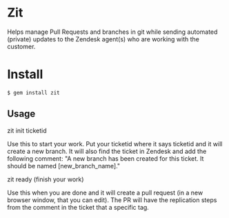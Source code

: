 # Zit

Helps manage Pull Requests and branches in git while sending automated (private) updates to the Zendesk agent(s) who are working with the customer.

# Install

    $ gem install zit

## Usage

zit init ticketid

Use this to start your work. Put your ticketid where it says ticketid and it will create a new branch. It will also find the ticket in Zendesk and add the following comment: "A new branch has been created for this ticket. It should be named [new\_branch\_name]."

zit ready (finish your work)

Use this when you are done and it will create a pull request (in a new browser window, that you can edit). The PR will have the replication steps from the comment in the ticket that a specific tag.
